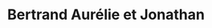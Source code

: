 ---
title: "Bertrand Aurélie et Jonathan"
url: /le-chesne/bertrand-aurelie-et-jonathan/
shop: boulangerie
---
